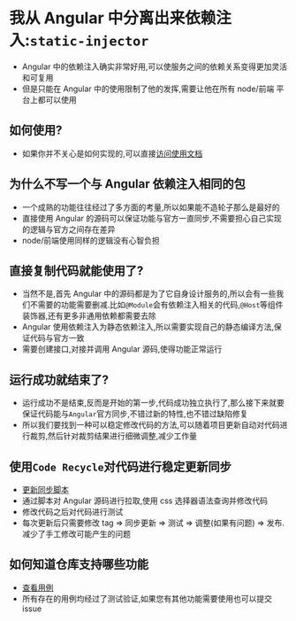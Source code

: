 # 我从 Angular 中分离出来依赖注入:`static-injector`
- Angular 中的依赖注入确实非常好用,可以使服务之间的依赖关系变得更加灵活和可复用
- 但是只能在 Angular 中的使用限制了他的发挥,需要让他在所有 node/前端 平台上都可以使用

## 如何使用?
- 如果你并不关心是如何实现的,可以直接[访问使用文档](https://github.com/wszgrcy/static-injector/blob/main/readme.zh-Hans.md)

## 为什么不写一个与 Angular 依赖注入相同的包
- 一个成熟的功能往往经过了多方面的考量,所以如果能不造轮子那么是最好的
- 直接使用 Angular 的源码可以保证功能与官方一直同步,不需要担心自己实现的逻辑与官方之间存在差异
- node/前端使用同样的逻辑没有心智负担

## 直接复制代码就能使用了?
- 当然不是,首先 Angular 中的源码都是为了它自身设计服务的,所以会有一些我们不需要的功能需要删减.比如`@Module`会有依赖注入相关的代码,`@Host`等组件装饰器,还有更多非通用依赖都需要去除
- Angular 使用依赖注入为静态依赖注入,所以需要实现自己的静态编译方法,保证代码与官方一致
- 需要创建接口,对接并调用 Angular 源码,使得功能正常运行

## 运行成功就结束了?
- 运行成功不是结束,反而是开始的第一步,代码成功独立执行了,那么接下来就要保证代码能与`Angular`官方同步,不错过新的特性,也不错过缺陷修复
- 所以我们要找到一种可以稳定修改代码的方法,可以随着项目更新自动对代码进行裁剪,然后针对裁剪结果进行细微调整,减少工作量

## 使用`Code Recycle`对代码进行稳定更新同步
- [更新同步脚本](https://github.com/wszgrcy/static-injector/tree/main/script/sync)
- 通过脚本对 Angular 源码进行拉取,使用 css 选择器语法查询并修改代码
- 修改代码之后对代码进行测试
- 每次更新后只需要修改 tag => 同步更新 => 测试 => 调整(如果有问题) => 发布.减少了手工修改可能产生的问题

## 如何知道仓库支持哪些功能
- [查看用例](https://github.com/wszgrcy/static-injector/tree/main/test/fixture)
- 所有存在的用例均经过了测试验证,如果您有其他功能需要使用也可以提交 issue